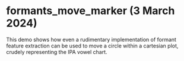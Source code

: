 # formants_move_marker (3 March 2024)

This demo shows how even a rudimentary implementation of formant feature extraction
can be used to move a circle within a cartesian plot, crudely representing the IPA vowel chart.
